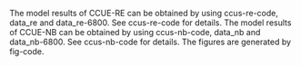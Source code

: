 The model results of CCUE-RE can be obtained by using ccus-re-code, data_re and data_re-6800. See ccus-re-code for details.
The model results of CCUE-NB can be obtained by using ccus-nb-code, data_nb and data_nb-6800. See ccus-nb-code for details.
The figures are generated by fig-code.
